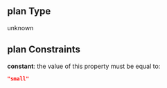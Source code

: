 ## plan Type

unknown

## plan Constraints

**constant**: the value of this property must be equal to:

```json
"small"
```
